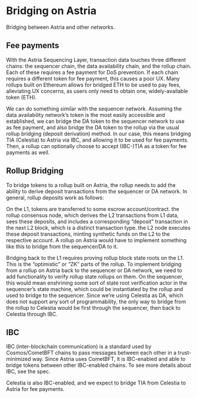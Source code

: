 # Bridging on Astria

Bridging between Astria and other networks.

## Fee payments

With the Astria Sequencing Layer, transaction data touches three different
chains: the sequencer chain, the data availability chain, and the rollup chain.
Each of these requires a fee payment for DoS prevention. If each chain requires
a different token for fee payment, this causes a poor UX. Many rollups built on
Ethereum allows for bridged ETH to be used to pay fees, alleviating UX concerns,
as users only need to obtain one, widely-available token (ETH).

We can do something similar with the sequencer network. Assuming the data
availability network’s token is the most easily accessible and established, we
can bridge the DA token to the sequencer network to use as fee payment, and also
bridge the DA token to the rollup via the usual rollup bridging (deposit
derivation) method. In our case, this means bridging TIA (Celestia) to Astria
via IBC, and allowing it to be used for fee payments. Then, a rollup can
optionally choose to accept (IBC-)TIA as a token for fee payments as well.

## Rollup Bridging

To bridge tokens to a rollup built on Astria, the rollup needs to add the
ability to derive deposit transactions from the sequencer or DA network. In
general, rollup deposits work as follows:

On the L1, tokens are transferred to some escrow account/contract.
the rollup consensus node, which derives the L2 transactions from L1 data, sees
these deposits, and includes a corresponding “deposit” transaction in the next
L2 block, which is a distinct transaction type.
the L2 node executes these deposit transactions, minting synthetic funds on the
L2 to the respective account.
A rollup on Astria would have to implement something like this to bridge from
the sequencer/DA to it.

Bridging back to the L1 requires proving rollup block state roots on the L1.
This is the “optimistic” or “ZK” parts of the rollup. To implement bridging from
a rollup on Astria back to the sequencer or DA network, we need to add
functionality to verify rollup state rollups on them. On the sequencer, this
would mean enshrining some sort of state root verification actor in the
sequencer’s state machine, which could be instantiated by the rollup and used to
bridge to the sequencer. Since we’re using Celestia as DA, which does not
support any sort of programmability, the only way to bridge from the rollup to
Celestia would be first through the sequencer, then back to Celestia through
IBC.

## IBC

IBC (inter-blockchain communication) is a standard used by Cosmos/CometBFT
chains to pass messages between each other in a trust-minimized way. Since
Astria uses CometBFT, it is IBC-enabled and able to bridge tokens between other
IBC-enabled chains. To see more details about IBC, see the spec.

Celestia is also IBC-enabled, and we expect to bridge TIA from Celestia to
Astria for fee payments.
